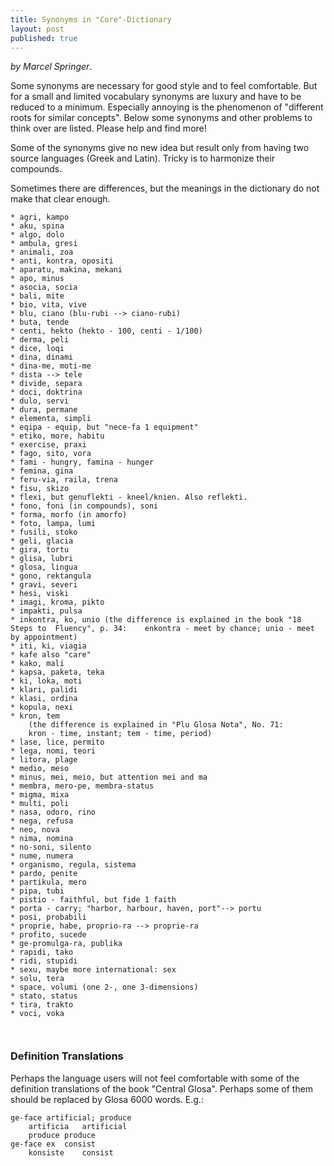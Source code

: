 ```yaml
---
title: Synonyms in "Core"-Dictionary
layout: post
published: true
---
```


*by Marcel Springer*.

Some synonyms are necessary for good style and to feel comfortable. But
for a small and limited vocabulary synonyms are luxury and have to be
reduced to a minimum. Especially annoying is the phenomenon of
"different roots for similar concepts". Below some synonyms and other
problems to think over are listed. Please help and find more\!

Some of the synonyms give no new idea but result only from having two
source languages (Greek and Latin). Tricky is to harmonize their
compounds.

Sometimes there are differences, but the meanings in the dictionary do
not make that clear enough.

	

``` 
* agri, kampo	
* aku, spina 
* algo, dolo 
* ambula, gresi 
* animali, zoa 
* anti, kontra, opositi 
* aparatu, makina, mekani 
* apo, minus
* asocia, socia 
* bali, mite
* bio, vita, vive 
* blu, ciano (blu-rubi --> ciano-rubi)
* buta, tende 
* centi, hekto (hekto - 100, centi - 1/100)
* derma, peli
* dice, loqi 
* dina, dinami 
* dina-me, moti-me 
* dista --> tele 
* divide, separa 
* doci, doktrina 
* dulo, servi 
* dura, permane 
* elementa, simpli 
* eqipa - equip, but "nece-fa 1	equipment" 
* etiko, more, habitu
* exercise, praxi 
* fago, sito, vora 
* fami - hungry, famina - hunger 
* femina, gina 
* feru-via, raila, trena 
* fisu, skizo 
* flexi, but genuflekti - kneel/knien. Also reflekti.
* fono, foni (in compounds), soni 
* forma, morfo (in amorfo) 
* foto, lampa, lumi 
* fusili, stoko 
* geli, glacia 
* gira, tortu 
* glisa, lubri 
* glosa, lingua 
* gono, rektangula 
* gravi, severi 
* hesi, viski 
* imagi, kroma, pikto 
* impakti, pulsa 
* inkontra, ko, unio (the difference is explained in the book "18 Steps to 	Fluency", p. 34:	enkontra - meet by chance; unio - meet by appointment) 
* iti, ki, viagia 
* kafe also "care" 
* kako, mali 
* kapsa, paketa, teka 
* ki, loka, moti 
* klari, palidi 
* klasi, ordina 
* kopula, nexi 
* kron, tem
	(the difference is explained in "Plu Glosa Nota", No. 71:
	kron - time, instant; tem - time, period)
* lase, lice, permito
* lega, nomi, teori 
* litora, plage 
* medio, meso 
* minus, mei, meio, but attention mei and ma
* membra, mero-pe, membra-status 
* migma, mixa 
* multi, poli 
* nasa, odoro, rino 
* nega, refusa 
* neo, nova 
* nima, nomina 
* no-soni, silento 
* nume, numera 
* organismo, regula, sistema 
* pardo, penite 
* partikula, mero 
* pipa, tubi 
* pistio - faithful, but fide 1	faith 
* porta - carry; "harbor, harbour, haven, port"--> portu 
* posi, probabili 
* proprie, habe, proprio-ra --> proprie-ra 
* profito, sucede 
* ge-promulga-ra, publika 
* rapidi, tako 
* ridi, stupidi 
* sexu, maybe more international: sex 
* solu, tera 
* space, volumi (one 2-, one 3-dimensions) 
* stato, status
* tira, trakto 
* voci, voka 



```

### Definition Translations

Perhaps the language users will not feel comfortable with some of the
definition translations of the book "Central Glosa". Perhaps some of
them should be replaced by Glosa 6000 words. E.g.:

``` 
ge-face	artificial; produce 
	artificia	artificial 
	produce	produce 
ge-face ex	consist 
	konsiste	consist

```
